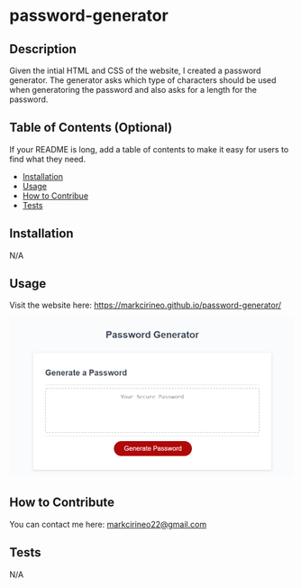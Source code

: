 # password-generator
## Description
Given the intial HTML and CSS of the website, I created a password generator. The generator asks which type of characters should be used when generatoring the password and also asks for a length for the password.
## Table of Contents (Optional)
If your README is long, add a table of contents to make it easy for users to find what they need.
- [Installation](#installation)
- [Usage](#usage)
- [How to Contribue](#how-to-contribute)
- [Tests](#tests)
## Installation
N/A
## Usage
Visit the website here: https://markcirineo.github.io/password-generator/

![image of website](assets/images/website.png)

## How to Contribute
You can contact me here: markcirineo22@gmail.com
## Tests
N/A